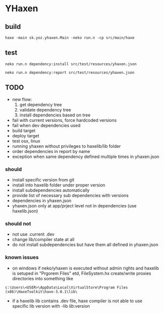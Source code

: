 # YHaxen

## build
```
haxe -main sk.yoz.yhaxen.Main -neko run.n -cp src/main/haxe
```

## test
```
neko run.n dependency:install src/test/resources/yhaxen.json
```

```
neko run.n dependency:report src/test/resources/yhaxen.json
```

## TODO
- new flow:
	1. get dependency tree
	2. validate dependency tree
	3. install dependencies based on tree
- fail with current versions, force hardcoded versions
- fail when dev dependencies used
- build target
- deploy target
- test osx, linux
- running yhaxen without privileges to haxelib/lib folder
- order dependencies in report by name
- exception when same dependency defined multiple times in yhaxen.json

### should
- install specific version from git
- install into haxelib folder under proper version
- install subdependencies automatically
- provide list of necessary sub dependencies with versions
- dependencies in yhaxen.json
- yhaxen.json only at app/prject level not in dependencies (use haxelib.json)

### should not
- not use .current .dev
- change lib/compiler state at all
- do not install subdependencies but have them all defined in yhaxen.json

### known issues
- on windows if neko/yhaxen is executed without admin rights and haxelib is setuped in "Prgorem Files" etd, FileSystem.hx create/write proxies directories into something like
```
c:\Users\<USER>\AppData\Local\VirtualStore\Program Files (x86)\HaxeToolkit\haxe-3.0.1\lib\
```

- if a haxelib lib contains .dev file, haxe compiler is not able to use specific lib version with -lib $lib:$version